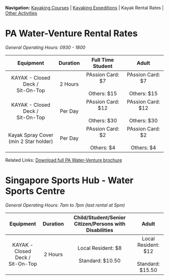 **Navigation:** [Kayaking Courses](index) &#124; [Kayaking Expeditions](expedition) &#124; Kayak Rental Rates &#124; [Other Activities](activity)

# PA Water-Venture Rental Rates
_General Operating Hours: 0930 - 1800_

Equipment|Duration|Full Time Student|Adult
:---:|:---:|:------:|:------:
KAYAK - Closed Deck /<br /> Sit-On-Top|2 Hours|PAssion Card: $7<br /><br />Others: $15|PAssion Card: $7<br /><br />Others: $15
KAYAK - Closed Deck /<br /> Sit-On-Top|Per Day|PAssion Card: $12<br /><br />Others: $30|PAssion Card: $12<br /><br />Others: $30
Kayak Spray Cover <br />(min 2 Star holder) |Per Day|PAssion Card: $2<br /><br />Others: $4|PAssion Card: $2<br /><br />Others: $4

Related Links:
[Download full PA Water-Venture brochure](https://www.pa.gov.sg/~/media/PA-Corp/Our_Programmes/WV/WaterVenture_Brochure.ashx)


# Singapore Sports Hub - Water Sports Centre 
_General Operating Hours: 7am to 7pm (last rental at 5pm)_

Equipment|Duration|Child/Student/Senior Citizen/Persons with Disabilities|Adult
:---:|:---:|:------:|:------:
KAYAK - Closed Deck /<br /> Sit-On-Top|2 Hours|Local Resident: $8<br /><br />Standard: $10.50|Local Resident: $12<br /><br />Standard: $15.50
